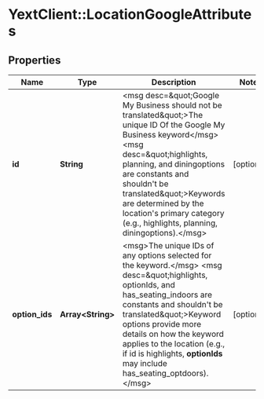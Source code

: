 # YextClient::LocationGoogleAttributes

## Properties
Name | Type | Description | Notes
------------ | ------------- | ------------- | -------------
**id** | **String** | &lt;msg desc&#x3D;\&quot;Google My Business should not be translated\&quot;&gt;The unique ID Of the Google My Business keyword&lt;/msg&gt;  &lt;msg desc&#x3D;\&quot;highlights, planning, and diningoptions are constants and shouldn&#39;t be translated\&quot;&gt;Keywords are determined by the location&#39;s primary category (e.g., highlights, planning, diningoptions).&lt;/msg&gt;  | [optional] 
**option_ids** | **Array&lt;String&gt;** | &lt;msg&gt;The unique IDs of any options selected for the keyword.&lt;/msg&gt;  &lt;msg desc&#x3D;\&quot;highlights, optionIds, and has_seating_indoors are constants and shouldn&#39;t be translated\&quot;&gt;Keyword options provide more details on how the keyword applies to the location (e.g., if id is highlights, **optionIds** may include has_seating_optdoors).&lt;/msg&gt;  | [optional] 


